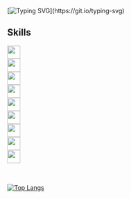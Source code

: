 [![Typing SVG](http://readme-typing-svg.herokuapp.com?font=Source+Code+Pro&pause=1000&color=58A6FFFF&width=435&lines=Hi+there,+I'm+Danil+(%E3%82%B7_+_)%E3%82%B7)](https://git.io/typing-svg)
## Skills 

<div class="badges">
  <div class="HTML">
    <img style="width:30px;" src="https://cdn.jsdelivr.net/gh/devicons/devicon/icons/html5/html5-plain-wordmark.svg" /> 
  </div>
  <div class="CSS">
    <img style="width:30px;" src="https://cdn.jsdelivr.net/gh/devicons/devicon/icons/css3/css3-plain-wordmark.svg" /> 
  </div>
  <div class="PHP">
    <img style="width:30px;" src="https://cdn.jsdelivr.net/gh/devicons/devicon/icons/php/php-original.svg" /> 
  </div>
  <div class="JS">
    <img style="width:30px;" src="https://cdn.jsdelivr.net/gh/devicons/devicon/icons/javascript/javascript-original.svg" /> 
  </div>
  <div class="BASH">
    <img style="width:30px;" src="https://cdn.jsdelivr.net/gh/devicons/devicon/icons/bash/bash-original.svg" /> 
  </div>
  <div class="GIT">
    <img style="width:30px;" src="https://cdn.jsdelivr.net/gh/devicons/devicon/icons/git/git-original.svg" /> 
  </div>
  <div class="DOCKER">
    <img style="width:30px;" src="https://cdn.jsdelivr.net/gh/devicons/devicon/icons/docker/docker-plain-wordmark.svg" /> 
  </div>
  <div class="POSTGRES">
    <img style="width:30px;" src="https://cdn.jsdelivr.net/gh/devicons/devicon/icons/postgresql/postgresql-plain-wordmark.svg" />    
  </div>
  <div class="MYSQL">
    <img style="width:30px;" src="https://www.svgrepo.com/show/303251/mysql-logo.svg" />    
  </div>
 </div>

<br>
<br>

[![Top Langs](https://github-readme-stats.vercel.app/api/top-langs/?username=MartiAble&layout=compact)](https://github.com/anuraghazra/github-readme-stats)
          

<!--
**MartiAble/MartiAble** is a ✨ _special_ ✨ repository because its `README.md` (this file) appears on your GitHub profile.

Here are some ideas to get you started:

- 🔭 I’m currently working on ...
- 🌱 I’m currently learning ...
- 👯 I’m looking to collaborate on ...
- 🤔 I’m looking for help with ...
- 💬 Ask me about ...
- 📫 How to reach me: ...
- 😄 Pronouns: ...
- ⚡ Fun fact: ...
-->
